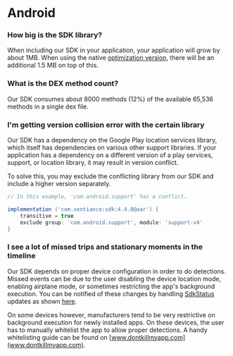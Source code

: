# Android

### How big is the SDK library?

When including our SDK in your application, your application will grow by about 1MB. When using the native [optimization version](../getting-started/android-sdk/include-sdk.md), there will be an additional 1.5 MB on top of this.

### What is the DEX method count?

Our SDK consumes about 8000 methods \(12%\) of the available 65,536 methods in a single dex file.

### I'm getting version collision error with the certain library

Our SDK has a dependency on the Google Play location services library, which itself has dependencies on various other support libraries. If your application has a dependency on a different version of a play services, support, or location library, it may result in version conflict.

To solve this, you may exclude the conflicting library from our SDK and include a higher version separately.

```groovy
// In this example, 'com.android.support' has a conflict.

implementation ('com.sentiance:sdk:4.4.0@aar') {
	transitive = true
	exclude group: 'com.android.support', module: 'support-v4'
}
```

### I see a lot of missed trips and stationary moments in the timeline

Our SDK depends on proper device configuration in order to do detections. Missed events can be due to the user disabling the device location mode, enabling airplane mode, or sometimes restricting the app's background execution. You can be notified of these changes by handling [SdkStatus]() updates as shown [here](../getting-started/android-sdk/sdk-status-updates.md).

On some devices however, manufacturers tend to be very restrictive on background execution for newly installed apps. On these devices, the user has to manually whitelist the app to allow proper detections. A handy whitelisting guide can be found on [www.dontkillmyapp.com](www.dontkillmyapp.com).

